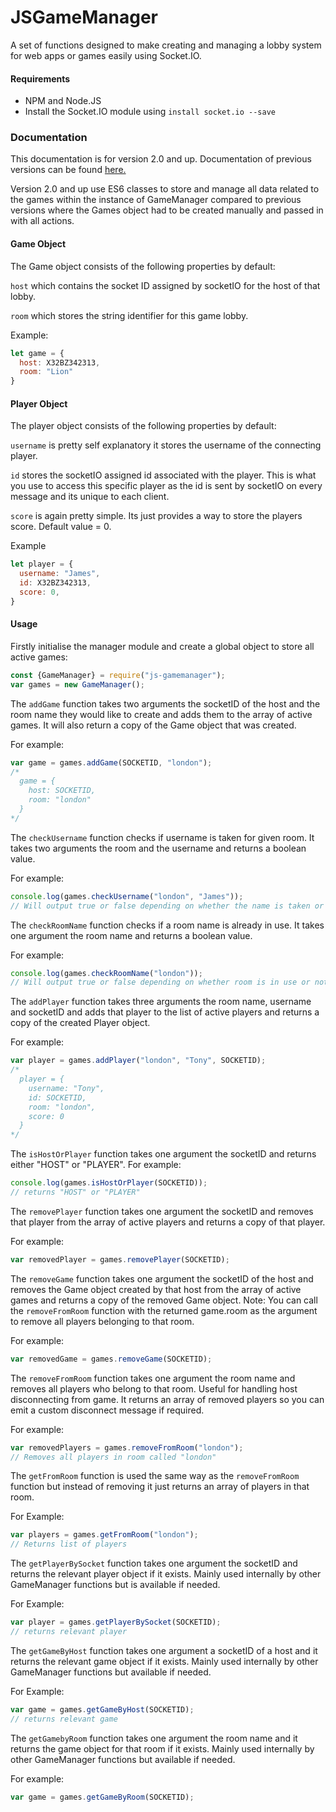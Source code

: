 # JSGameManager
A set of functions designed to make creating and managing a lobby system for web apps or games easily using Socket.IO. 

#### Requirements
* NPM and Node.JS
* Install the Socket.IO module using `install socket.io --save`

### Documentation
This documentation is for version 2.0 and up. Documentation of previous versions can be found [here.](https://github.com/AnushanLingam/JSGameManager/blob/24f8bfbf792889a93cc67caa5d088c9311ce3e4c/README.md)

Version 2.0 and up use ES6 classes to store and manage all data related to the games within the instance of GameManager compared to previous versions where the Games object had to be created manually and passed in with all actions.


#### Game Object
The Game object consists of the following properties by default:

`host` which contains the socket ID assigned by socketIO for the host of that lobby.

`room` which stores the string identifier for this game lobby.

Example: 
```javascript
let game = {
  host: X32BZ342313,
  room: "Lion" 
}  
```

#### Player Object
The player object consists of the following properties by default:

`username` is pretty self explanatory it stores the username of the connecting player.

`id` stores the socketIO assigned id associated with the player. This is what you use to access this specific player as the id is sent by socketIO on every message and its unique to each client.

`score` is again pretty simple. Its just provides a way to store the players score. Default value = 0.

Example
```javascript
let player = {
  username: "James",
  id: X32BZ342313,
  score: 0,
}
```

#### Usage

Firstly initialise the manager module and create a global object to store all active games:

```javascript
const {GameManager} = require("js-gamemanager");
var games = new GameManager();
```

The `addGame` function takes two arguments the socketID of the host and the room name they would like to create and adds them to the array of active games. It will also return a copy of the Game object that was created.

For example:
```javascript
var game = games.addGame(SOCKETID, "london");
/*
  game = {
    host: SOCKETID,
    room: "london"
  }
*/
```

The `checkUsername` function checks if username is taken for given room. It takes two arguments the room and the username and returns a boolean value.

For example:
```javascript
console.log(games.checkUsername("london", "James"));
// Will output true or false depending on whether the name is taken or not.
```
The `checkRoomName` function checks if a room name is already in use. It takes one argument the room name and returns a boolean value.

For example:
```javascript
console.log(games.checkRoomName("london"));
// Will output true or false depending on whether room is in use or not.
```

The `addPlayer` function takes three arguments the room name, username and socketID and adds that player to the list of active players and returns a copy of the created Player object.

For example:
```javascript
var player = games.addPlayer("london", "Tony", SOCKETID);
/*
  player = {
    username: "Tony",
    id: SOCKETID,
    room: "london",
    score: 0
  }
*/
```
The `isHostOrPlayer` function takes one argument the socketID and returns either "HOST" or "PLAYER".
For example:
```javascript
console.log(games.isHostOrPlayer(SOCKETID));
// returns "HOST" or "PLAYER"
```

The `removePlayer` function takes one argument the socketID and removes that player from the array of active players and returns a copy of that player.

For example:
```javascript
var removedPlayer = games.removePlayer(SOCKETID);
```

The `removeGame` function takes one argument the socketID of the host and removes the Game object created by that host from the array of active games and returns a copy of the removed Game object. Note: You can call the `removeFromRoom` function with the returned game.room as the argument to remove all players belonging to that room.

For example:
```javascript
var removedGame = games.removeGame(SOCKETID);
```
The `removeFromRoom` function takes one argument the room name and removes all players who belong to that room. Useful for handling host disconnecting from game. It returns an array of removed players so you can emit a custom disconnect message if required.

For example:
```javascript
var removedPlayers = games.removeFromRoom("london");
// Removes all players in room called "london"
```
The `getFromRoom` function is used the same way as the `removeFromRoom` function but instead of removing it just returns an array of players in that room.

For Example:
```javascript
var players = games.getFromRoom("london");
// Returns list of players
```

The `getPlayerBySocket` function takes one argument the socketID and returns the relevant player object if it exists. Mainly used internally by other GameManager functions but is available if needed.

For Example:
```javascript
var player = games.getPlayerBySocket(SOCKETID);
// returns relevant player
```
The `getGameByHost` function takes one argument a socketID of a host and it returns the relevant game object if it exists. Mainly used internally by other GameManager functions but available if needed.

For Example:
```javascript
var game = games.getGameByHost(SOCKETID);
// returns relevant game
```

The `getGamebyRoom` function takes one argument the room name and it returns the game object for that room if it exists. Mainly used internally by other GameManager functions but available if needed.

For example:
```javascript
var game = games.getGameByRoom(SOCKETID);
```